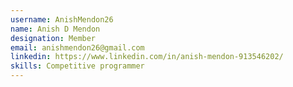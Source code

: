 ```yaml
---
username: AnishMendon26
name: Anish D Mendon
designation: Member
email: anishmendon26@gmail.com
linkedin: https://www.linkedin.com/in/anish-mendon-913546202/
skills: Competitive programmer
---
```

